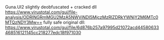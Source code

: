 Guna.UI2 slightly deobfuscated + cracked dll 
https://www.virustotal.com/gui/file-analysis/ODRlNGRmMGU2MzA5NWViNDI5MjczMzRlZDRkYWNjY2M6MTc0MTQzNDY3Mw==
fully safe
original dll:
https://www.virustotal.com/gui/file/6d876b257a97995d21072acd44580633468516121145cc218277edc18f971030
